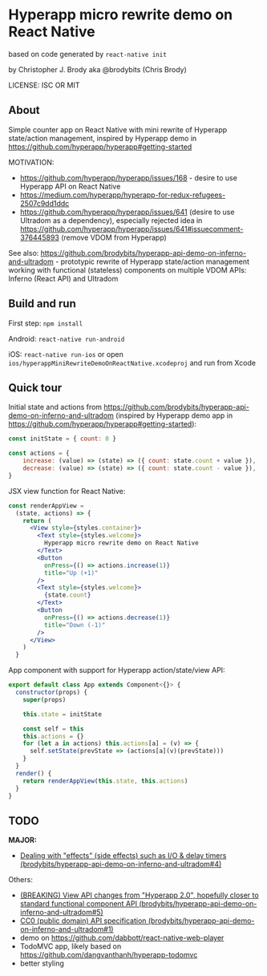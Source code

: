 # Hyperapp micro rewrite demo on React Native

based on code generated by `react-native init`

by Christopher J. Brody aka @brodybits (Chris Brody)

LICENSE: ISC OR MIT

## About

Simple counter app on React Native with mini rewrite of Hyperapp state/action management, inspired by Hyperapp demo in <https://github.com/hyperapp/hyperapp#getting-started>

MOTIVATION:

- <https://github.com/hyperapp/hyperapp/issues/168> - desire to use Hyperapp API on React Native
- <https://medium.com/hyperapp/hyperapp-for-redux-refugees-2507c9dd1ddc>
- <https://github.com/hyperapp/hyperapp/issues/641> (desire to use Ultradom as a dependency), especially rejected idea in <https://github.com/hyperapp/hyperapp/issues/641#issuecomment-376445893> (remove VDOM from Hyperapp)

See also: <https://github.com/brodybits/hyperapp-api-demo-on-inferno-and-ultradom> - prototypic rewrite of Hyperapp state/action management working with functional (stateless) components on multiple VDOM APIs: Inferno (React API) and Ultradom

## Build and run

First step: `npm install`

Android: `react-native run-android`

iOS: `react-native run-ios` or open `ios/hyperappMiniRewriteDemoOnReactNative.xcodeproj` and run from Xcode

## Quick tour

Initial state and actions from <https://github.com/brodybits/hyperapp-api-demo-on-inferno-and-ultradom> (inspired by Hyperapp demo app in <https://github.com/hyperapp/hyperapp#getting-started>):

```js
const initState = { count: 0 }

const actions = {
    increase: (value) => (state) => ({ count: state.count + value }),
    decrease: (value) => (state) => ({ count: state.count - value }),
}
```

JSX view function for React Native:

```jsx
const renderAppView =
  (state, actions) => {
    return (
      <View style={styles.container}>
        <Text style={styles.welcome}>
          Hyperapp micro rewrite demo on React Native
        </Text>
        <Button
          onPress={() => actions.increase(1)}
          title="Up (+1)"
        />
        <Text style={styles.welcome}>
          {state.count}
        </Text>
        <Button
          onPress={() => actions.decrease(1)}
          title="Down (-1)"
        />
      </View>
    )
  }
```

App component with support for Hyperapp action/state/view API:

```js
export default class App extends Component<{}> {
  constructor(props) {
    super(props)

    this.state = initState

    const self = this
    this.actions = {}
    for (let a in actions) this.actions[a] = (v) => {
      self.setState(prevState => (actions[a](v)(prevState)))
    }
  }
  render() {
    return renderAppView(this.state, this.actions)
  }
}
```


## TODO

**MAJOR:**

- [Dealing with "effects" (side effects) such as I/O & delay timers (brodybits/hyperapp-api-demo-on-inferno-and-ultradom#4)](https://github.com/brodybits/hyperapp-api-demo-on-inferno-and-ultradom/issues/4)

Others:

- [(BREAKING) View API changes from "Hyperapp 2.0", hopefully closer to standard functional component API (brodybits/hyperapp-api-demo-on-inferno-and-ultradom#5)](https://github.com/brodybits/hyperapp-api-demo-on-inferno-and-ultradom/issues/5)
- [CC0 (public domain) API specification (brodybits/hyperapp-api-demo-on-inferno-and-ultradom#1)](https://github.com/brodybits/hyperapp-api-demo-on-inferno-and-ultradom/issues/1)
- demo on <https://github.com/dabbott/react-native-web-player>
- TodoMVC app, likely based on <https://github.com/dangvanthanh/hyperapp-todomvc>
- better styling

